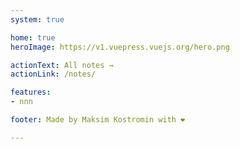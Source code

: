 ```yaml
---
system: true

home: true
heroImage: https://v1.vuepress.vuejs.org/hero.png

actionText: All notes →
actionLink: /notes/

features:
- nnn

footer: Made by Maksim Kostromin with ❤️

---
```


<list-markdown-pages :isRow="true"></list-markdown-pages>
